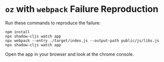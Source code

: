 # `oz` with `webpack` Failure Reproduction

Run these commands to reproduce the failure:

```
npm install
npx shadow-cljs watch app
npx webpack --entry ./target/index.js --output-path public/js/libs.js
npx shadow-cljs watch app
```

Open the app in your browser and look at the chrome console.
